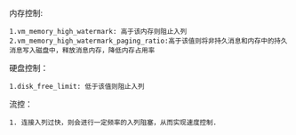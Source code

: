 内存控制:

    1.vm_memory_high_watermark: 高于该内存则阻止入列
    2.vm_memory_high_watermark_paging_ratio:高于该值则将非持久消息和内存中的持久消息写入磁盘中，释放消息内存，降低内存占用率

硬盘控制：

    1.disk_free_limit: 低于该值则阻止入列

流控：

    1. 连接入列过快，则会进行一定频率的入列阻塞，从而实现速度控制.